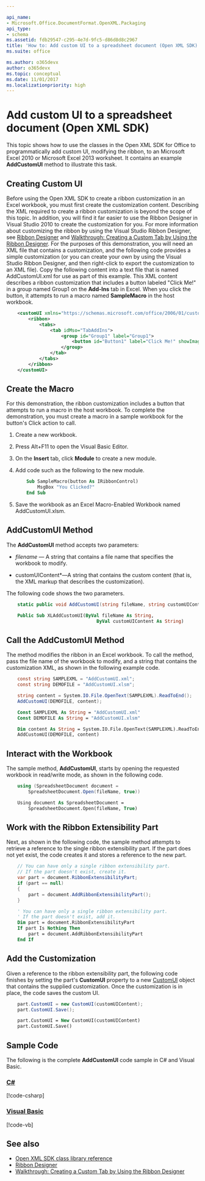 ```yaml
---

api_name:
- Microsoft.Office.DocumentFormat.OpenXML.Packaging
api_type:
- schema
ms.assetid: fdb29547-c295-4e7d-9fc5-d86d8d8c2967
title: 'How to: Add custom UI to a spreadsheet document (Open XML SDK)'
ms.suite: office

ms.author: o365devx
author: o365devx
ms.topic: conceptual
ms.date: 11/01/2017
ms.localizationpriority: high
---
```


# Add custom UI to a spreadsheet document (Open XML SDK)

This topic shows how to use the classes in the Open XML SDK for Office to programmatically add custom UI, modifying the ribbon, to an Microsoft Excel 2010 or Microsoft Excel 2013 worksheet. It contains an example **AddCustomUI** method to illustrate
this task.



## Creating Custom UI

Before using the Open XML SDK to create a ribbon customization in an Excel workbook, you must first create the customization content. Describing the XML required to create a ribbon customization is beyond the scope of this topic. In addition, you will find it far easier to use the Ribbon Designer in Visual Studio 2010 to create the customization for you. For more information about customizing the ribbon by using the Visual Studio Ribbon Designer, see [Ribbon Designer](https://msdn.microsoft.com/library/26617206-f4da-416f-a18a-d817b2d4872d(Office.15).aspx) and [Walkthrough: Creating a Custom Tab by Using the Ribbon Designer](https://msdn.microsoft.com/library/312865e6-950f-46ab-88de-fe7eb8036bfe(Office.15).aspx).
For the purposes of this demonstration, you will need an XML file that contains a customization, and the following code provides a simple customization (or you can create your own by using the Visual Studio Ribbon Designer, and then right-click to export the customization to an XML file). Copy the following content into a text file that is named AddCustomUI.xml for use as part of this example. This XML content describes a ribbon customization that includes a button labeled "Click Me!" in a group named Group1 on the **Add-Ins** tab in Excel. When you click the button, it attempts to run a macro named **SampleMacro** in the host workbook.

```xml
    <customUI xmlns="https://schemas.microsoft.com/office/2006/01/customui">
        <ribbon>
            <tabs>
                <tab idMso="TabAddIns">
                    <group id="Group1" label="Group1">
                        <button id="Button1" label="Click Me!" showImage="false" onAction="SampleMacro"/>
                    </group>
                </tab>
            </tabs>
        </ribbon>
    </customUI>
```

## Create the Macro

For this demonstration, the ribbon customization includes a button that attempts to run a macro in the host workbook. To complete the demonstration, you must create a macro in a sample workbook for the button's Click action to call.

1. Create a new workbook.

2. Press Alt+F11 to open the Visual Basic Editor.

3. On the **Insert** tab, click **Module** to create a new module.

4. Add code such as the following to the new module.

    ```vb
        Sub SampleMacro(button As IRibbonControl)
            MsgBox "You Clicked?"
        End Sub
    ```

5. Save the workbook as an Excel Macro-Enabled Workbook named AddCustomUI.xlsm.

## AddCustomUI Method

The **AddCustomUI** method accepts two parameters:

- *filename* — A string that contains a file name that specifies the workbook to modify.

- customUIContent*—A string that contains the custom content (that is, the XML markup that describes the customization).

The following code shows the two parameters.

```csharp
    static public void AddCustomUI(string fileName, string customUIContent)
```

```vb
    Public Sub XLAddCustomUI(ByVal fileName As String,
                                 ByVal customUIContent As String)
```

## Call the AddCustomUI Method

The method modifies the ribbon in an Excel workbook. To call the method, pass the file name of the workbook to modify, and a string that contains the customization XML, as shown in the following example code.

```csharp
    const string SAMPLEXML = "AddCustomUI.xml";
    const string DEMOFILE = "AddCustomUI.xlsm";

    string content = System.IO.File.OpenText(SAMPLEXML).ReadToEnd();
    AddCustomUI(DEMOFILE, content);
```

```vb
    Const SAMPLEXML As String = "AddCustomUI.xml"
    Const DEMOFILE As String = "AddCustomUI.xlsm"

    Dim content As String = System.IO.File.OpenText(SAMPLEXML).ReadToEnd()
    AddCustomUI(DEMOFILE, content)
```

## Interact with the Workbook

The sample method, **AddCustomUI**, starts by opening the requested workbook in read/write mode, as shown in the following code.

```csharp
    using (SpreadsheetDocument document = 
        SpreadsheetDocument.Open(fileName, true))
```

```vb
    Using document As SpreadsheetDocument =
        SpreadsheetDocument.Open(fileName, True)
```

## Work with the Ribbon Extensibility Part

Next, as shown in the following code, the sample method attempts to retrieve a reference to the single ribbon extensibility part. If the part does not yet exist, the code creates it and stores a reference to the new part.

```csharp
    // You can have only a single ribbon extensibility part.
    // If the part doesn't exist, create it.
    var part = document.RibbonExtensibilityPart;
    if (part == null)
    {
        part = document.AddRibbonExtensibilityPart();
    }
```

```vb
    ' You can have only a single ribbon extensibility part.
    ' If the part doesn't exist, add it.
    Dim part = document.RibbonExtensibilityPart
    If part Is Nothing Then
        part = document.AddRibbonExtensibilityPart
    End If
```

## Add the Customization

Given a reference to the ribbon extensibility part, the following code finishes by setting the part's **CustomUI** property to a new [CustomUI](https://msdn.microsoft.com/library/office/documentformat.openxml.office.customui.customui.aspx) object that contains the supplied customization. Once the customization is in place, the code saves the custom UI.

```csharp
    part.CustomUI = new CustomUI(customUIContent);
    part.CustomUI.Save();
```

```vb
    part.CustomUI = New CustomUI(customUIContent)
    part.CustomUI.Save()
```

## Sample Code

The following is the complete **AddCustomUI** code sample in C\# and Visual Basic.

### [C#](#tab/cs)
[!code-csharp[](../samples/spreadsheet/add_custom_ui/cs/Program.cs)]

### [Visual Basic](#tab/vb)
[!code-vb[](../samples/spreadsheet/add_custom_ui/vb/Program.vb)]

## See also

- [Open XML SDK class library reference](/office/open-xml/open-xml-sdk)
- [Ribbon Designer](https://msdn.microsoft.com/library/26617206-f4da-416f-a18a-d817b2d4872d(Office.15).aspx)
- [Walkthrough: Creating a Custom Tab by Using the Ribbon Designer](https://msdn.microsoft.com/library/312865e6-950f-46ab-88de-fe7eb8036bfe(Office.15).aspx)

